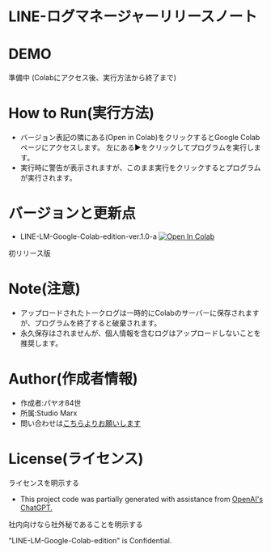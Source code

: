 # LINE-ログマネージャーリリースノート

# DEMO

準備中
(Colabにアクセス後、実行方法から終了まで)

# How to Run(実行方法)

* バージョン表記の隣にある(Open in Colab)をクリックするとGoogle Colabページにアクセスします。
左にある▶をクリックしてプログラムを実行します。
* 実行時に警告が表示されますが、このまま実行をクリックするとプログラムが実行されます。

# バージョンと更新点
* LINE-LM-Google-Colab-edition-ver.1.0-a  [![Open In Colab](https://colab.research.google.com/assets/colab-badge.svg)](https://colab.research.google.com/github/X1288664/LINE_logmanager_Prototype-Cross_Pratform/blob/main/LINE-LM%20ver.1.0.a.ipynb)

初リリース版

# Note(注意)

* アップロードされたトークログは一時的にColabのサーバーに保存されますが、プログラムを終了すると破棄されます。
* 永久保存はされませんが、個人情報を含むログはアップロードしないことを推奨します。

# Author(作成者情報)

* 作成者:パヤオ84世
* 所属:Studio Marx
* 問い合わせは[こちらよりお願いします](https://forms.gle/VohmhtSFgMdEA77B6)

# License(ライセンス)
ライセンスを明示する

* This project code was partially generated with assistance from [OpenAI's ChatGPT.](https://chatgpt.com/)

社内向けなら社外秘であることを明示する

"LINE-LM-Google-Colab-edition" is Confidential.

